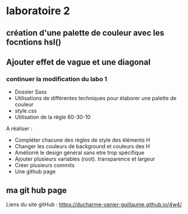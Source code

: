 # laboratoire 2
## création d'une palette de couleur avec les focntions hsl()
## Ajouter effet de vague et une diagonal

### continuer la modification du labo 1
- Dossier Sass
- Utilisations de différentes techniques pour élaborer une palette de couleur
- style.css
- Utilisation de la règle 60-30-10

A réaliser :
- Compléter chacune des règles de style des éléments H
- Changer les couleurs de background et couleurs des H
- Améliorré le design général sans etre trop spécifique
- Ajouter plusieurs variables (root). transparence et largeur
- Créer plusieurs commits
- Une github page

## ma git hub page
Liens du site gitHub : https://ducharme-vanier-guillaume.github.io/4w4/